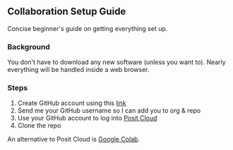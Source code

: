 ## Collaboration Setup Guide

Concise beginner's guide on getting everything set up.

### Background

You don't have to download any new software (unless you want to). Nearly everything will be handled inside a web browser.

### Steps

1. Create GitHub account using this [link](https://github.com/)
2. Send me your GitHub username so I can add you to org & repo
3. Use your GitHub account to log into [Posit Cloud](https://posit.cloud/)
4. Clone the repo

An alternative to Posit Cloud is [Google Colab](https://colab.research.google.com/).